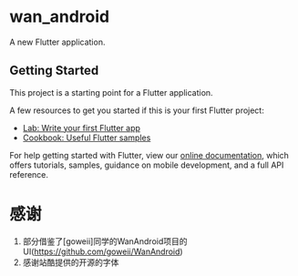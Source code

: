 # wan_android

A new Flutter application.

## Getting Started

This project is a starting point for a Flutter application.

A few resources to get you started if this is your first Flutter project:

- [Lab: Write your first Flutter app](https://flutter.dev/docs/get-started/codelab)
- [Cookbook: Useful Flutter samples](https://flutter.dev/docs/cookbook)

For help getting started with Flutter, view our
[online documentation](https://flutter.dev/docs), which offers tutorials,
samples, guidance on mobile development, and a full API reference.



# 感谢
1. 部分借鉴了[goweii]同学的WanAndroid项目的UI(https://github.com/goweii/WanAndroid)
2. 感谢站酷提供的开源的字体